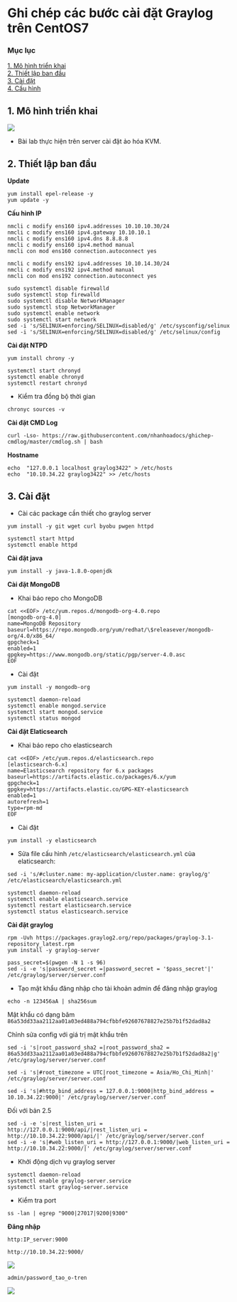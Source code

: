 # Ghi chép các bước cài đặt Graylog trên CentOS7


### Mục lục

[1. Mô hình triển khai](#mohinh)<br>
[2. Thiết lập ban đầu](#thietlap)<br>
[3. Cài đặt](#caidat)<br>
[4. Cấu hình](#cauhinh)<br>


<a name="mohinh"></a>
## 1. Mô hình triển khai

![](../images/cai-dat-graylog-c7/topo.png)

- Bài lab thực hiện trên server cài đặt ảo hóa KVM.

<a name="thietlap"></a>
## 2. Thiết lập ban đầu

**Update**

```
yum install epel-release -y
yum update -y
```

**Cấu hình IP**

```
nmcli c modify ens160 ipv4.addresses 10.10.10.30/24
nmcli c modify ens160 ipv4.gateway 10.10.10.1
nmcli c modify ens160 ipv4.dns 8.8.8.8
nmcli c modify ens160 ipv4.method manual
nmcli con mod ens160 connection.autoconnect yes

nmcli c modify ens192 ipv4.addresses 10.10.14.30/24
nmcli c modify ens192 ipv4.method manual
nmcli con mod ens192 connection.autoconnect yes

sudo systemctl disable firewalld
sudo systemctl stop firewalld
sudo systemctl disable NetworkManager
sudo systemctl stop NetworkManager
sudo systemctl enable network
sudo systemctl start network
sed -i 's/SELINUX=enforcing/SELINUX=disabled/g' /etc/sysconfig/selinux
sed -i 's/SELINUX=enforcing/SELINUX=disabled/g' /etc/selinux/config
```

**Cài đặt NTPD**

```
yum install chrony -y 
```

```
systemctl start chronyd 
systemctl enable chronyd
systemctl restart chronyd 
```
 - Kiểm tra đồng bộ thời gian
 
```
chronyc sources -v
```

**Cài đặt CMD Log**

```
curl -Lso- https://raw.githubusercontent.com/nhanhoadocs/ghichep-cmdlog/master/cmdlog.sh | bash
```

**Hostname**

```
echo  "127.0.0.1 localhost graylog3422" > /etc/hosts
echo  "10.10.34.22 graylog3422" >> /etc/hosts
```

<a name="caidat"></a>
## 3. Cài đặt

- Cài các package cần thiết cho graylog server

```
yum install -y git wget curl byobu pwgen httpd
```

```
systemctl start httpd 
systemctl enable httpd 
```

**Cài đặt java**

```
yum install -y java-1.8.0-openjdk
```

**Cài đặt MongoDB**

- Khai báo repo cho MongoDB

```
cat <<EOF> /etc/yum.repos.d/mongodb-org-4.0.repo
[mongodb-org-4.0]
name=MongoDB Repository
baseurl=https://repo.mongodb.org/yum/redhat/\$releasever/mongodb-org/4.0/x86_64/
gpgcheck=1
enabled=1
gpgkey=https://www.mongodb.org/static/pgp/server-4.0.asc
EOF
```

- Cài đặt

```
yum install -y mongodb-org
```

```
systemctl daemon-reload
systemctl enable mongod.service
systemctl start mongod.service
systemctl status mongod
```

**Cài đặt Elaticsearch**

- Khai báo repo cho elasticsearch

```
cat <<EOF> /etc/yum.repos.d/elasticsearch.repo
[elasticsearch-6.x]
name=Elasticsearch repository for 6.x packages
baseurl=https://artifacts.elastic.co/packages/6.x/yum
gpgcheck=1
gpgkey=https://artifacts.elastic.co/GPG-KEY-elasticsearch
enabled=1
autorefresh=1
type=rpm-md
EOF
```

- Cài đặt

```
yum install -y elasticsearch
```

- Sửa file cấu hình `/etc/elasticsearch/elasticsearch.yml` của elaticsearch:

```
sed -i 's/#cluster.name: my-application/cluster.name: graylog/g' /etc/elasticsearch/elasticsearch.yml
```

```
systemctl daemon-reload
systemctl enable elasticsearch.service
systemctl restart elasticsearch.service
systemctl status elasticsearch.service
```

**Cài đặt graylog**

```
rpm -Uvh https://packages.graylog2.org/repo/packages/graylog-3.1-repository_latest.rpm
yum install -y graylog-server
```

```
pass_secret=$(pwgen -N 1 -s 96)
sed -i -e 's|password_secret =|password_secret = '$pass_secret'|' /etc/graylog/server/server.conf
```

- Tạo mật khẩu đăng nhập cho tài khoản admin để đăng nhập graylog

```
echo -n 123456aA | sha256sum
```

Mật khẩu có dạng băm `86a53dd33aa2112aa01a03ed488a794cfbbfe92607678827e25b7b1f52dad8a2`

Chỉnh sửa config với giá trị mật khẩu trên

```
sed -i 's|root_password_sha2 =|root_password_sha2 = 86a53dd33aa2112aa01a03ed488a794cfbbfe92607678827e25b7b1f52dad8a2|g' /etc/graylog/server/server.conf
```

```
sed -i 's|#root_timezone = UTC|root_timezone = Asia/Ho_Chi_Minh|' /etc/graylog/server/server.conf
```

```
sed -i 's|#http_bind_address = 127.0.0.1:9000|http_bind_address = 10.10.34.22:9000|' /etc/graylog/server/server.conf
```

Đối với bản 2.5

```
sed -i -e 's|rest_listen_uri = http://127.0.0.1:9000/api/|rest_listen_uri = http://10.10.34.22:9000/api/|' /etc/graylog/server/server.conf
sed -i -e 's|#web_listen_uri = http://127.0.0.1:9000/|web_listen_uri = http://10.10.34.22:9000/|' /etc/graylog/server/server.conf
```

- Khởi động dịch vụ graylog server

```
systemctl daemon-reload
systemctl enable graylog-server.service
systemctl start graylog-server.service
```

- Kiểm tra port

```
ss -lan | egrep "9000|27017|9200|9300"
```

**Đăng nhập**

```
http:IP_server:9000
```

```
http://10.10.34.22:9000/
```

![](../images/cai-dat-graylog-c7/Screenshot_822.png)

```
admin/password_tao_o-tren
```

![](../images/cai-dat-graylog-c7/Screenshot_823.png)

